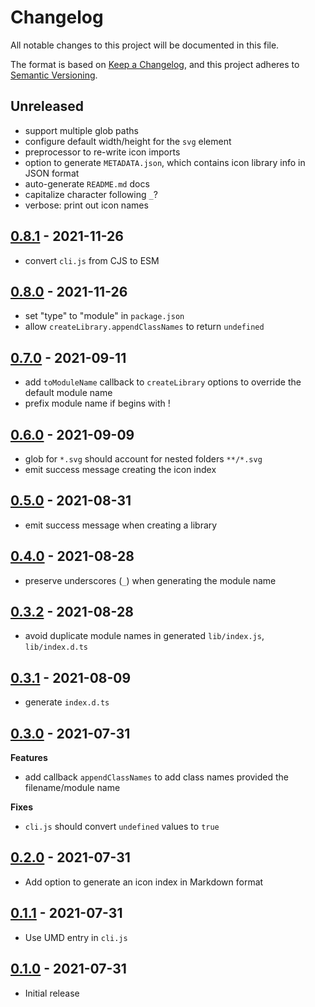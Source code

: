 # Changelog

All notable changes to this project will be documented in this file.

The format is based on [Keep a Changelog](https://keepachangelog.com/en/1.0.0/),
and this project adheres to [Semantic Versioning](https://semver.org/spec/v2.0.0.html).

## Unreleased

- support multiple glob paths
- configure default width/height for the `svg` element
- preprocessor to re-write icon imports
- option to generate `METADATA.json`, which contains icon library info in JSON format
- auto-generate `README.md` docs
- capitalize character following `_`?
- verbose: print out icon names

## [0.8.1](https://github.com/metonym/svelvg/releases/tag/v0.8.1) - 2021-11-26

- convert `cli.js` from CJS to ESM

## [0.8.0](https://github.com/metonym/svelvg/releases/tag/v0.8.0) - 2021-11-26

- set "type" to "module" in `package.json`
- allow `createLibrary.appendClassNames` to return `undefined`

## [0.7.0](https://github.com/metonym/svelvg/releases/tag/v0.7.0) - 2021-09-11

- add `toModuleName` callback to `createLibrary` options to override the default module name
- prefix module name if begins with !

## [0.6.0](https://github.com/metonym/svelvg/releases/tag/v0.6.0) - 2021-09-09

- glob for `*.svg` should account for nested folders `**/*.svg`
- emit success message creating the icon index

## [0.5.0](https://github.com/metonym/svelvg/releases/tag/v0.5.0) - 2021-08-31

- emit success message when creating a library

## [0.4.0](https://github.com/metonym/svelvg/releases/tag/v0.4.0) - 2021-08-28

- preserve underscores (`_`) when generating the module name

## [0.3.2](https://github.com/metonym/svelvg/releases/tag/v0.3.2) - 2021-08-28

- avoid duplicate module names in generated `lib/index.js`, `lib/index.d.ts`

## [0.3.1](https://github.com/metonym/svelvg/releases/tag/v0.3.1) - 2021-08-09

- generate `index.d.ts`

## [0.3.0](https://github.com/metonym/svelvg/releases/tag/v0.3.0) - 2021-07-31

**Features**

- add callback `appendClassNames` to add class names provided the filename/module name

**Fixes**

- `cli.js` should convert `undefined` values to `true`

## [0.2.0](https://github.com/metonym/svelvg/releases/tag/v0.2.0) - 2021-07-31

- Add option to generate an icon index in Markdown format

## [0.1.1](https://github.com/metonym/svelvg/releases/tag/v0.1.1) - 2021-07-31

- Use UMD entry in `cli.js`

## [0.1.0](https://github.com/metonym/svelvg/releases/tag/v0.1.0) - 2021-07-31

- Initial release
